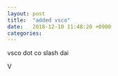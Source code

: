 ```yaml
---
layout: post
title:  "added vsco"
date:   2018-12-10 11:48:20 +0900
categories: 
---
```


vsco dot co slash dai

<a style="display: inline-block; border: 0; text-decoration: none;" href="https://vsco.co/dai?utm_source=user_grid&utm_medium=user_website&utm_campaign=link_to_grid"><img style="width: 16px; height: 16px; margin: 0px;" src="https://assets.vsco.co/assets/images/assets/Logo_white_16.png" alt="VSCO Logo" /></a>

[dai-gh]:   https://github.com/dai
[twitter]: https://twitter.com/daisuke
